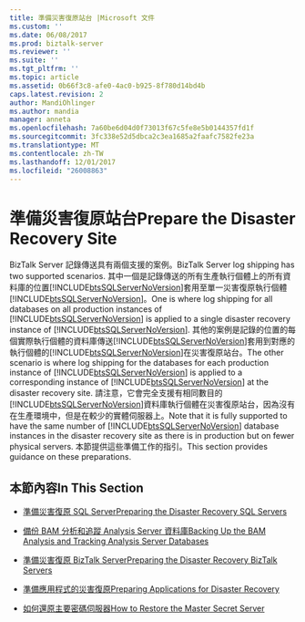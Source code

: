 ```yaml
---
title: 準備災害復原站台 |Microsoft 文件
ms.custom: ''
ms.date: 06/08/2017
ms.prod: biztalk-server
ms.reviewer: ''
ms.suite: ''
ms.tgt_pltfrm: ''
ms.topic: article
ms.assetid: 0b66f3c8-afe0-4ac0-b925-8f780d14bd4b
caps.latest.revision: 2
author: MandiOhlinger
ms.author: mandia
manager: anneta
ms.openlocfilehash: 7a60be6d04d0f73013f67c5fe8e5b0144357fd1f
ms.sourcegitcommit: 3fc338e52d5dbca2c3ea1685a2faafc7582fe23a
ms.translationtype: MT
ms.contentlocale: zh-TW
ms.lasthandoff: 12/01/2017
ms.locfileid: "26008863"
---
```

# <a name="prepare-the-disaster-recovery-site"></a><span data-ttu-id="7f13e-102">準備災害復原站台</span><span class="sxs-lookup"><span data-stu-id="7f13e-102">Prepare the Disaster Recovery Site</span></span>
<span data-ttu-id="7f13e-103">BizTalk Server 記錄傳送具有兩個支援的案例。</span><span class="sxs-lookup"><span data-stu-id="7f13e-103">BizTalk Server log shipping has two supported scenarios.</span></span> <span data-ttu-id="7f13e-104">其中一個是記錄傳送的所有生產執行個體上的所有資料庫的位置[!INCLUDE[btsSQLServerNoVersion](../includes/btssqlservernoversion-md.md)]套用至單一災害復原執行個體[!INCLUDE[btsSQLServerNoVersion](../includes/btssqlservernoversion-md.md)]。</span><span class="sxs-lookup"><span data-stu-id="7f13e-104">One is where log shipping for all databases on all production instances of [!INCLUDE[btsSQLServerNoVersion](../includes/btssqlservernoversion-md.md)] is applied to a single disaster recovery instance of [!INCLUDE[btsSQLServerNoVersion](../includes/btssqlservernoversion-md.md)].</span></span> <span data-ttu-id="7f13e-105">其他的案例是記錄的位置的每個實際執行個體的資料庫傳送[!INCLUDE[btsSQLServerNoVersion](../includes/btssqlservernoversion-md.md)]套用到對應的執行個體的[!INCLUDE[btsSQLServerNoVersion](../includes/btssqlservernoversion-md.md)]在災害復原站台。</span><span class="sxs-lookup"><span data-stu-id="7f13e-105">The other scenario is where log shipping for the databases for each production instance of [!INCLUDE[btsSQLServerNoVersion](../includes/btssqlservernoversion-md.md)] is applied to a corresponding instance of [!INCLUDE[btsSQLServerNoVersion](../includes/btssqlservernoversion-md.md)] at the disaster recovery site.</span></span> <span data-ttu-id="7f13e-106">請注意，它會完全支援有相同數目的[!INCLUDE[btsSQLServerNoVersion](../includes/btssqlservernoversion-md.md)]資料庫執行個體在災害復原站台，因為沒有在生產環境中，但是在較少的實體伺服器上。</span><span class="sxs-lookup"><span data-stu-id="7f13e-106">Note that it is fully supported to have the same number of [!INCLUDE[btsSQLServerNoVersion](../includes/btssqlservernoversion-md.md)] database instances in the disaster recovery site as there is in production but on fewer physical servers.</span></span> <span data-ttu-id="7f13e-107">本節提供這些準備工作的指引。</span><span class="sxs-lookup"><span data-stu-id="7f13e-107">This section provides guidance on these preparations.</span></span>  
  
## <a name="in-this-section"></a><span data-ttu-id="7f13e-108">本節內容</span><span class="sxs-lookup"><span data-stu-id="7f13e-108">In This Section</span></span>  
  
-   [<span data-ttu-id="7f13e-109">準備災害復原 SQL Server</span><span class="sxs-lookup"><span data-stu-id="7f13e-109">Preparing the Disaster Recovery SQL Servers</span></span>](../technical-guides/preparing-the-disaster-recovery-sql-servers.md)  
  
-   [<span data-ttu-id="7f13e-110">備份 BAM 分析和追蹤 Analysis Server 資料庫</span><span class="sxs-lookup"><span data-stu-id="7f13e-110">Backing Up the BAM Analysis and Tracking Analysis Server Databases</span></span>](../technical-guides/backing-up-the-bam-analysis-and-tracking-analysis-server-databases.md)  
  
-   [<span data-ttu-id="7f13e-111">準備災害復原 BizTalk Server</span><span class="sxs-lookup"><span data-stu-id="7f13e-111">Preparing the Disaster Recovery BizTalk Servers</span></span>](../technical-guides/preparing-the-disaster-recovery-biztalk-servers.md)  
  
-   [<span data-ttu-id="7f13e-112">準備應用程式的災害復原</span><span class="sxs-lookup"><span data-stu-id="7f13e-112">Preparing Applications for Disaster Recovery</span></span>](../technical-guides/preparing-applications-for-disaster-recovery.md)  
  
-   [<span data-ttu-id="7f13e-113">如何還原主要密碼伺服器</span><span class="sxs-lookup"><span data-stu-id="7f13e-113">How to Restore the Master Secret Server</span></span>](../technical-guides/how-to-restore-the-master-secret-server.md)